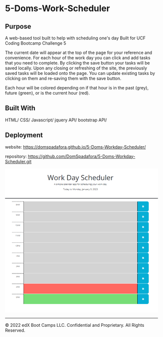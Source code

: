 # 5-Doms-Work-Scheduler

## Purpose 

A web-based tool built to help with scheduling one's day Built for UCF Coding Bootcamp Challenge 5

The current date will appear at the top of the page for your reference and convenience. For each hour of the work day you can click and add tasks that you need to complete. By clicking the save button your tasks will be saved locally. Upon any closing or refreshing of the site, the previously saved tasks will be loaded onto the page. You can update existing tasks by clicking on them and re-saving them with the save button.

Each hour will be colored depending on if that hour is in the past (grey), future (green), or is the current hour (red).

## Built With

HTML/
CSS/
Javascript/
jquery API/
bootstrap API/

## Deployment

website: https://domspadafora.github.io/5-Doms-Workday-Scheduler/

repository: https://github.com/DomSpadafora/5-Doms-Workday-Scheduler.git

![Getting Started](./assets/images/Capture.PNG)
- - -
© 2022 edX Boot Camps LLC. Confidential and Proprietary. All Rights Reserved.
